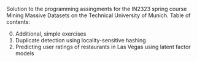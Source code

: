 Solution to the programming assingments for the IN2323 spring course Mining Massive Datasets on the Technical University of Munich.
Table of contents:

0. Additional, simple exercises
1. Duplicate detection using locality-sensitive hashing
2. Predicting user ratings of restaurants in Las Vegas using latent factor models
